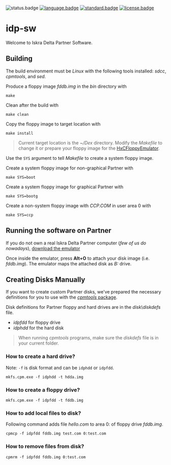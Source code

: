 ![status.badge] [![language.badge]][language.url] [![standard.badge]][standard.url] [![license.badge]][license.url]

# idp-sw

Welcome to Iskra Delta Partner Software.

## Building

The build environment must be *Linux* with the following tools installed: *sdcc*, *cpmtools*, and *sed*. 

Produce a floppy image *fddb.img* in the *bin* directory with

`make` 

Clean after the build with

`make clean`

Copy the floppy image to target location with

`make install` 

 > Current target location is the *~/Dex* directory. Modify the *Makefile* to change it or prepare your floppy image for the [HxCFloppyEmulator](https://github.com/mgrcar/HxCFloppyEmulator).

Use the `SYS` argument to tell *Makefile* to create a system floppy image. 

Create a system floppy image for non-graphical Partner with 

`make SYS=boot`

Create a system floppy image for graphical Partner with

`make SYS=bootg` 

Create a non-system floppy image with *CCP.COM* in user area 0 with

`make SYS=ccp`

## Running the software on Partner

If you do not own a real Iskra Delta Partner computer (*few of us do nowadays*), [download the emulator](http://matejhorvat.si/sl/slorac/delta/partner/index.htm)

Once inside the emulator, press **Alt+O** to attach your disk image (i.e. *fddb.img*). The emulator maps the attached disk as *B:* drive.

## Creating Disks Manually

If you want to create custom Partner disks, we've prepared the necessary definitions for you to use with the [*cpmtools* package](http://www.moria.de/~michael/cpmtools/).

Disk definitions for Partner floppy and hard drives are in
the *disk\diskdefs* file.
 * *idpfdd* for floppy drive
 * *idphdd* for the hard disk

 > When running *cpmtools* programs, make sure the *diskdefs* file is in your current folder.

### How to create a hard drive?

Note: `-f` is disk format and can be `idphdd` or `idpfdd`.

`mkfs.cpm.exe -f idphdd -t hdda.img`

### How to create a floppy drive?

`mkfs.cpm.exe -f idpfdd -t fddb.img`

### How to add local files to disk?

Following command adds file *hello.com* to area 0: of floppy drive *fddb.img*.

`cpmcp -f idpfdd fddb.img test.com 0:test.com`

### How to remove files from disk?

`cpmrm -f idpfdd fddb.img 0:test.com`

[language.url]:   https://en.wikipedia.org/wiki/ANSI_C
[language.badge]: https://img.shields.io/badge/language-C-blue.svg

[standard.url]:   https://en.wikipedia.org/wiki/C89/
[standard.badge]: https://img.shields.io/badge/standard-C89-blue.svg

[license.url]:    https://github.com/tstih/nice/blob/master/LICENSE
[license.badge]:  https://img.shields.io/badge/license-MIT-blue.svg

[status.badge]:  https://img.shields.io/badge/status-beta-orange.svg